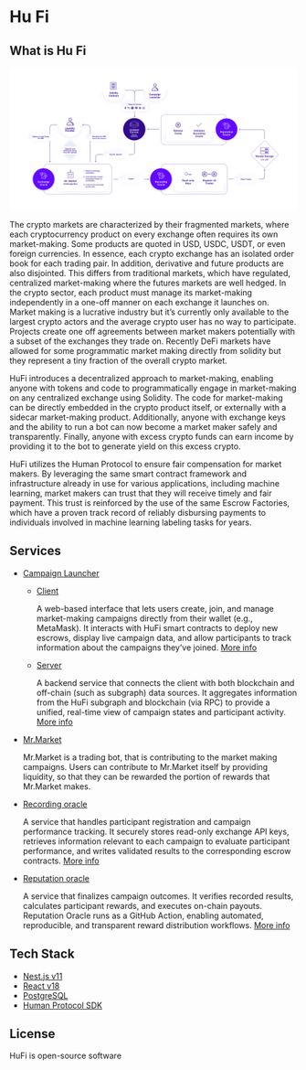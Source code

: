 # Hu Fi

## What is Hu Fi
![image](./hufi.png)

The crypto markets are characterized by their fragmented markets, where each cryptocurrency product on every exchange often requires its own market-making. Some products are quoted in USD, USDC, USDT, or even foreign currencies. In essence, each crypto exchange has an isolated order book for each trading pair. In addition, derivative and future products are also disjointed.  This differs from traditional markets, which have regulated, centralized market-making where the futures markets are well hedged. In the crypto sector, each product must manage its market-making independently in a one-off manner on each exchange it launches on.  Market making is a lucrative industry but it’s currently only available to the largest crypto actors and the average crypto user has no way to participate. Projects create one off agreements between market makers potentially with a subset of the exchanges they trade on. Recently DeFi markets have allowed for some programmatic market making directly from solidity but they represent a tiny fraction of the overall crypto market.

HuFi introduces a decentralized approach to market-making, enabling anyone with tokens and code to programmatically engage in market-making on any centralized exchange using Solidity. The code for market-making can be directly embedded in the crypto product itself, or externally with a sidecar market-making product. Additionally, anyone with exchange keys and the ability to run a bot can now become a market maker safely and transparently. Finally, anyone with excess crypto funds can earn income by providing it to the bot to generate yield on this excess crypto. 

HuFi utilizes the Human Protocol to ensure fair compensation for market makers. By leveraging the same smart contract framework and infrastructure already in use for various applications, including machine learning, market makers can trust that they will receive timely and fair payment. This trust is reinforced by the use of the same Escrow Factories, which have a proven track record of reliably disbursing payments to individuals involved in machine learning labeling tasks for years.

## Services
- [Campaign Launcher](./campaign-launcher)
  - [Client](./campaign-launcher/client/)
  
      A web-based interface that lets users create, join, and manage market-making campaigns directly from their wallet (e.g., MetaMask). It interacts with HuFi smart contracts to deploy new escrows, display live campaign data, and allow participants to track information about the campaigns they’ve joined.
      [More info](./campaign-launcher/client/README.md)
  - [Server](./campaign-launcher/server/) 
  
      A backend service that connects the client with both blockchain and off-chain (such as subgraph) data sources. It aggregates information from the HuFi subgraph and blockchain (via RPC) to provide a unified, real-time view of campaign states and participant activity.
      [More info](./campaign-launcher/server/README.md)
  
- [Mr.Market](https://github.com/Hu-Fi/Mr.Market)
  
  Mr.Market is a trading bot, that is contributing to the market making campaigns. Users can contribute to Mr.Market itself by providing liquidity, so that they can be rewarded the portion of rewards that Mr.Market makes.
- [Recording oracle](./recording-oracle)
  
  A service that handles participant registration and campaign performance tracking. It securely stores read-only exchange API keys, retrieves information relevant to each campaign to evaluate participant performance, and writes validated results to the corresponding escrow contracts.
  [More info](./recording-oracle/README.md)
- [Reputation oracle](./reputation-oracle)
  
  A service that finalizes campaign outcomes. It verifies recorded results, calculates participant rewards, and executes on-chain payouts. Reputation Oracle runs as a GitHub Action, enabling automated, reproducible, and transparent reward distribution workflows.
  [More info](./reputation-oracle/README.md)

## Tech Stack

- [Nest.js v11](https://nestjs.com/)
- [React v18](https://react.dev/)
- [PostgreSQL](https://www.postgresql.org/)
- [Human Protocol SDK](https://www.npmjs.com/package/@human-protocol/sdk?activeTab=readme)

## License

HuFi is open-source software 
